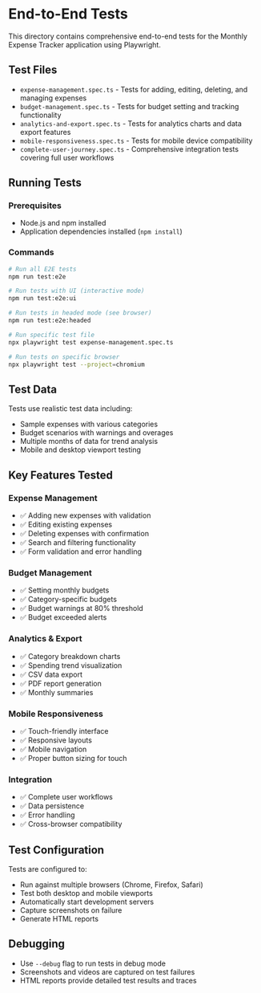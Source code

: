 # End-to-End Tests

This directory contains comprehensive end-to-end tests for the Monthly Expense Tracker application using Playwright.

## Test Files

- `expense-management.spec.ts` - Tests for adding, editing, deleting, and managing expenses
- `budget-management.spec.ts` - Tests for budget setting and tracking functionality
- `analytics-and-export.spec.ts` - Tests for analytics charts and data export features
- `mobile-responsiveness.spec.ts` - Tests for mobile device compatibility
- `complete-user-journey.spec.ts` - Comprehensive integration tests covering full user workflows

## Running Tests

### Prerequisites
- Node.js and npm installed
- Application dependencies installed (`npm install`)

### Commands

```bash
# Run all E2E tests
npm run test:e2e

# Run tests with UI (interactive mode)
npm run test:e2e:ui

# Run tests in headed mode (see browser)
npm run test:e2e:headed

# Run specific test file
npx playwright test expense-management.spec.ts

# Run tests on specific browser
npx playwright test --project=chromium
```

## Test Data

Tests use realistic test data including:
- Sample expenses with various categories
- Budget scenarios with warnings and overages
- Multiple months of data for trend analysis
- Mobile and desktop viewport testing

## Key Features Tested

### Expense Management
- ✅ Adding new expenses with validation
- ✅ Editing existing expenses
- ✅ Deleting expenses with confirmation
- ✅ Search and filtering functionality
- ✅ Form validation and error handling

### Budget Management
- ✅ Setting monthly budgets
- ✅ Category-specific budgets
- ✅ Budget warnings at 80% threshold
- ✅ Budget exceeded alerts

### Analytics & Export
- ✅ Category breakdown charts
- ✅ Spending trend visualization
- ✅ CSV data export
- ✅ PDF report generation
- ✅ Monthly summaries

### Mobile Responsiveness
- ✅ Touch-friendly interface
- ✅ Responsive layouts
- ✅ Mobile navigation
- ✅ Proper button sizing for touch

### Integration
- ✅ Complete user workflows
- ✅ Data persistence
- ✅ Error handling
- ✅ Cross-browser compatibility

## Test Configuration

Tests are configured to:
- Run against multiple browsers (Chrome, Firefox, Safari)
- Test both desktop and mobile viewports
- Automatically start development servers
- Capture screenshots on failure
- Generate HTML reports

## Debugging

- Use `--debug` flag to run tests in debug mode
- Screenshots and videos are captured on test failures
- HTML reports provide detailed test results and traces